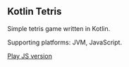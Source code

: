 ## Kotlin Tetris

Simple tetris game written in Kotlin.

Supporting platforms: JVM, JavaScript.

[Play JS version](//vladimirlagunov.github.io/kotlin-tetris)
